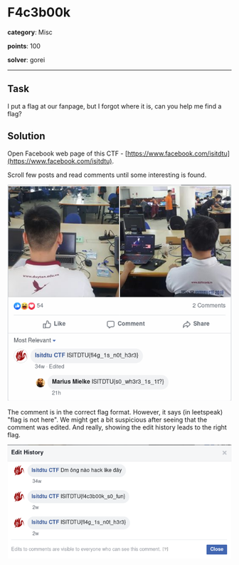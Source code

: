 # F4c3b00k

**category**: Misc

**points**: 100

**solver**: gorei

---

## Task

I put a flag at our fanpage, but I forgot where it is, can you help me find a flag?

## Solution

Open Facebook web page of this CTF - [https://www.facebook.com/isitdtu](https://www.facebook.com/isitdtu).

Scroll few posts and read comments until some interesting is found.

![](fb_sol1.png)

The comment is in the correct flag format. However, it says (in leetspeak) "flag is not here". We might get a bit suspicious after seeing that the comment was edited. And really, showing the edit history leads to the right flag.

![](fb_sol2.png)
